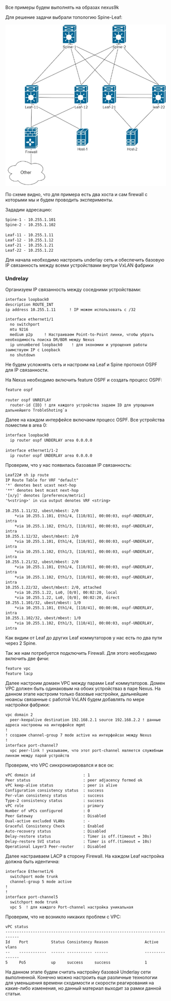 Все примеры будем выполнять на образах nexus9k

Для решение задачи выбрали топологию Spine-Leaf:

![](img/all.jpg)

По схеме видно, что для примера есть два хоста и сам firewall с которыми мы и будем проводить эксперименты.

Зададим адресацию:
```buildoutcfg
Spine-1 - 10.255.1.101
Spine-2 - 10.255.1.102

Leaf-11 - 10.255.1.11
Leaf-12 - 10.255.1.12
Leaf-21 - 10.255.1.21
Leaf-22 - 10.255.1.22
```

Для начала необходимо настроить underlay сеть и обеспечить базовую IP связанность между всеми устройствами внутри VxLAN фабрики

### Undrelay

Организуем IP связанность между соседними устройствами:
  ```buildoutcfg
interface loopback0
  description ROUTE_INT
  ip address 10.255.1.11      ! IP можем использовать с /32
  ```

```buildoutcfg
interface ethernet1/1
  no switchport
  mtu 9216
  medium p2p     ! Настраиваем Point-to-Point линки, чтобы убрать необходимость поиска DR/BDR между Nexus
  ip unnumbered loopback0    ! для экономии и упрощения работы заимствуем IP с Loopback
  no shutdown
```

Не будем усложнять сеть и настроим на Leaf и Spine протокол OSPF для IP связанности. 

На Nexus необходимо включить feature OSPF и создать процесс OSPF:
```buildoutcfg
feature ospf

router ospf UNREFLAY
  router-id {ID} ! для каждого устройства задаем ID для упрощения дальнейшего TrobleShoting`a
```
Далее на каждом интерфейсе включаем процесс OSPF. Все устройства 
поместим в area 0:
```buildoutcfg
interface loopback0
  ip router ospf UNDERLAY area 0.0.0.0

interface ethernet1/1-2
  ip router ospf UNDERLAY area 0.0.0.0
```
Проверим, что у нас появилась базоавая IP связанность:

```buildoutcfg
Leaf22# sh ip route
IP Route Table for VRF "default"
'*' denotes best ucast next-hop
'**' denotes best mcast next-hop
'[x/y]' denotes [preference/metric]
'%<string>' in via output denotes VRF <string>

10.255.1.11/32, ubest/mbest: 2/0
    *via 10.255.1.101, Eth1/4, [110/81], 00:00:03, ospf-UNDERLAY, intra
    *via 10.255.1.102, Eth1/3, [110/81], 00:00:03, ospf-UNDERLAY, intra
10.255.1.12/32, ubest/mbest: 2/0
    *via 10.255.1.101, Eth1/4, [110/81], 00:00:03, ospf-UNDERLAY, intra
    *via 10.255.1.102, Eth1/3, [110/81], 00:00:03, ospf-UNDERLAY, intra
10.255.1.21/32, ubest/mbest: 2/0
    *via 10.255.1.101, Eth1/4, [110/81], 00:00:03, ospf-UNDERLAY, intra
    *via 10.255.1.102, Eth1/3, [110/81], 00:00:03, ospf-UNDERLAY, intra
10.255.1.22/32, ubest/mbest: 2/0, attached
    *via 10.255.1.22, Lo0, [0/0], 00:02:20, local
    *via 10.255.1.22, Lo0, [0/0], 00:02:20, direct
10.255.1.101/32, ubest/mbest: 1/0
    *via 10.255.1.101, Eth1/4, [110/41], 00:00:06, ospf-UNDERLAY, intra
10.255.1.102/32, ubest/mbest: 1/0
    *via 10.255.1.102, Eth1/3, [110/41], 00:00:03, ospf-UNDERLAY, intra
```
Как видим от Leaf до других Leaf коммутаторов у нас есть по два пути через 2 Spine.

Так же нам потребуется подключить Firewall. Для этого необходимо включить две фичи:
```buildoutcfg
feature vpc
feature lacp
```
Далее настроим домаен VPC между парами Leaf коммутаторов. Домен VPC должен быть одинаковым на обоих устройстваз в паре Nexus. На данном этапе
настроим только базовые настройки, дальнейшие нюансы связанные с работой VxLAN будем добавлять по мере настройки фабрики:

```buildoutcfg
vpc domain 2
  peer-keepalive destination 192.168.2.1 source 192.168.2.2 ! данные адреса настроены на интерфейсе mgmt
!
! создаем channel-group 7 mode active на интерфейсах между Nexus
!
interface port-channel7 
  vpc peer-link ! указываем, что этот port-channel является служебным линком между парой устройств 
```
Проверим, что VPC синхронизировался и все ок:
```buildoutcfg
vPC domain id                     : 1
Peer status                       : peer adjacency formed ok
vPC keep-alive status             : peer is alive
Configuration consistency status  : success
Per-vlan consistency status       : success
Type-2 consistency status         : success
vPC role                          : primary
Number of vPCs configured         : 0
Peer Gateway                      : Disabled
Dual-active excluded VLANs        : -
Graceful Consistency Check        : Enabled
Auto-recovery status              : Disabled
Delay-restore status              : Timer is off.(timeout = 30s)
Delay-restore SVI status          : Timer is off.(timeout = 10s)
Operational Layer3 Peer-router    : Disabled

```
Далее настраиваем LACP в сторону Firewall. На каждом Leaf настройка должна быть идентична:
```buildoutcfg
interface Ethernet1/6
  switchport mode trunk
  channel-group 5 mode active
!
!
interface port-channel5
  switchport mode trunk
  vpc 5  ! для каждого Port-channel настройка уникальная
```
Проверим, что не возникло никаких проблем с VPC:
```buildoutcfg
vPC status
----------------------------------------------------------------------------
Id    Port          Status Consistency Reason                Active vlans
--    ------------  ------ ----------- ------                ---------------
5     Po5           up     success     success               1
```

На данном этапе будем считать настройку базовой Underlay сети выполненной.
Конечно можно настроить еще различные технологии для уменьшения времени сходимости
 и скорости реагирования на какие-либо изменения, но данный материал выходит за рамки данной статьи.